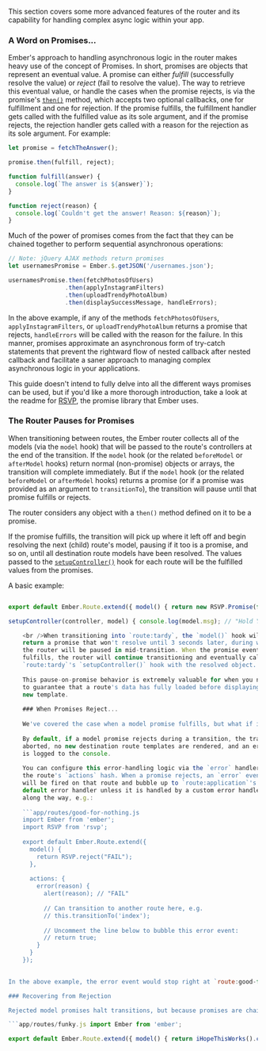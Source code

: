 This section covers some more advanced features of the router and its capability for handling complex async logic within your app.

### A Word on Promises...

Ember's approach to handling asynchronous logic in the router makes heavy use of the concept of Promises. In short, promises are objects that represent an eventual value. A promise can either *fulfill* (successfully resolve the value) or *reject* (fail to resolve the value). The way to retrieve this eventual value, or handle the cases when the promise rejects, is via the promise's [`then()`](http://emberjs.com/api/classes/RSVP.Promise.html#method_then) method, which accepts two optional callbacks, one for fulfillment and one for rejection. If the promise fulfills, the fulfillment handler gets called with the fulfilled value as its sole argument, and if the promise rejects, the rejection handler gets called with a reason for the rejection as its sole argument. For example:

```js
let promise = fetchTheAnswer();

promise.then(fulfill, reject);

function fulfill(answer) {
  console.log(`The answer is ${answer}`);
}

function reject(reason) {
  console.log(`Couldn't get the answer! Reason: ${reason}`);
}
```

Much of the power of promises comes from the fact that they can be chained together to perform sequential asynchronous operations:

```js
// Note: jQuery AJAX methods return promises
let usernamesPromise = Ember.$.getJSON('/usernames.json');

usernamesPromise.then(fetchPhotosOfUsers)
                .then(applyInstagramFilters)
                .then(uploadTrendyPhotoAlbum)
                .then(displaySuccessMessage, handleErrors);
```

In the above example, if any of the methods `fetchPhotosOfUsers`, `applyInstagramFilters`, or `uploadTrendyPhotoAlbum` returns a promise that rejects, `handleErrors` will be called with the reason for the failure. In this manner, promises approximate an asynchronous form of try-catch statements that prevent the rightward flow of nested callback after nested callback and facilitate a saner approach to managing complex asynchronous logic in your applications.

This guide doesn't intend to fully delve into all the different ways promises can be used, but if you'd like a more thorough introduction, take a look at the readme for [RSVP](https://github.com/tildeio/rsvp.js), the promise library that Ember uses.

### The Router Pauses for Promises

When transitioning between routes, the Ember router collects all of the models (via the `model` hook) that will be passed to the route's controllers at the end of the transition. If the `model` hook (or the related `beforeModel` or `afterModel` hooks) return normal (non-promise) objects or arrays, the transition will complete immediately. But if the `model` hook (or the related `beforeModel` or `afterModel` hooks) returns a promise (or if a promise was provided as an argument to `transitionTo`), the transition will pause until that promise fulfills or rejects.

The router considers any object with a `then()` method defined on it to be a promise.

If the promise fulfills, the transition will pick up where it left off and begin resolving the next (child) route's model, pausing if it too is a promise, and so on, until all destination route models have been resolved. The values passed to the [`setupController()`](http://emberjs.com/api/classes/Ember.Route.html#method_setupController) hook for each route will be the fulfilled values from the promises.

A basic example:

```app/routes/tardy.js import Ember from 'ember'; import RSVP from 'rsvp';

export default Ember.Route.extend({ model() { return new RSVP.Promise(function(resolve) { Ember.run.later(function() { resolve({ msg: 'Hold Your Horses' }); }, 3000); }); },

setupController(controller, model) { console.log(model.msg); // "Hold Your Horses" } });

    <br />When transitioning into `route:tardy`, the `model()` hook will be called and
    return a promise that won't resolve until 3 seconds later, during which time
    the router will be paused in mid-transition. When the promise eventually
    fulfills, the router will continue transitioning and eventually call
    `route:tardy`'s `setupController()` hook with the resolved object.
    
    This pause-on-promise behavior is extremely valuable for when you need
    to guarantee that a route's data has fully loaded before displaying a
    new template.
    
    ### When Promises Reject...
    
    We've covered the case when a model promise fulfills, but what if it rejects?
    
    By default, if a model promise rejects during a transition, the transition is
    aborted, no new destination route templates are rendered, and an error
    is logged to the console.
    
    You can configure this error-handling logic via the `error` handler on
    the route's `actions` hash. When a promise rejects, an `error` event
    will be fired on that route and bubble up to `route:application`'s
    default error handler unless it is handled by a custom error handler
    along the way, e.g.:
    
    ```app/routes/good-for-nothing.js
    import Ember from 'ember';
    import RSVP from 'rsvp';
    
    export default Ember.Route.extend({
      model() {
        return RSVP.reject("FAIL");
      },
    
      actions: {
        error(reason) {
          alert(reason); // "FAIL"
    
          // Can transition to another route here, e.g.
          // this.transitionTo('index');
    
          // Uncomment the line below to bubble this error event:
          // return true;
        }
      }
    });
    

In the above example, the error event would stop right at `route:good-for-nothing`'s error handler and not continue to bubble. To make the event continue bubbling up to `route:application`, you can return true from the error handler.

### Recovering from Rejection

Rejected model promises halt transitions, but because promises are chainable, you can catch promise rejects within the `model` hook itself and convert them into fulfills that won't halt the transition.

```app/routes/funky.js import Ember from 'ember';

export default Ember.Route.extend({ model() { return iHopeThisWorks().catch(function() { // Promise rejected, fulfill with some default value to // use as the route's model and continue on with the transition return { msg: 'Recovered from rejected promise' }; }); } }); ```